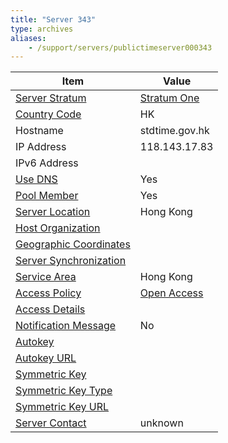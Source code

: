 ```yaml
---
title: "Server 343"
type: archives
aliases:
    - /support/servers/publictimeserver000343
---
```


| Item | Value |
| ----- | ----- |
| [Server Stratum](/support/servers/serverstratum) | [Stratum One](/support/servers/stratumonetimeservers) |
| [Country Code](/support/servers/countrycode) | HK |
| Hostname |  stdtime.gov.hk |
| IP Address |  118.143.17.83 |
| IPv6 Address | |
| [Use DNS](/support/servers/usedns) | Yes |
| [Pool Member](/support/servers/poolmember) | Yes |
| [Server Location](/support/servers/serverlocation) | Hong Kong |
| [Host Organization](/support/servers/hostorganization) | |
| [ Geographic Coordinates](/support/servers/geographiccoordinates) | |
| [Server Synchronization](/support/servers/serversynchronization) |  |
| [Service Area](/support/servers/servicearea) | Hong Kong |
| [Access Policy](/support/servers/accesspolicy) | [Open Access](/support/servers/openaccess) |
| [Access Details](/support/servers/accessdetails) |  |
| [Notification Message](/support/servers/notificationmessage) | No |
| [Autokey](/support/servers/autokey) |  |
| [Autokey URL](/support/servers/autokeyurl) | |
| [Symmetric Key](/support/servers/symmetrickey) |  |
| [Symmetric Key Type](/support/servers/symmetrickeytype) | |
| [Symmetric Key URL](/support/servers/symmetrickeyurl) | |
| [Server Contact](/support/servers/servercontact) | unknown |
